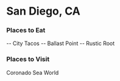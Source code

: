 # San Diego, CA

### Places to Eat
-- City Tacos
-- Ballast Point
-- Rustic Root


### Places to Visit
Coronado
Sea World
